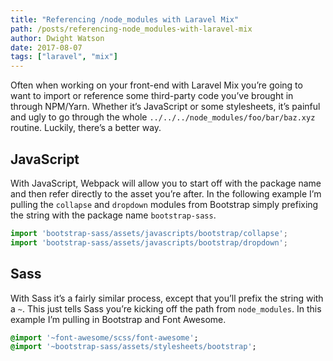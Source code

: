```yaml
---
title: "Referencing /node_modules with Laravel Mix"
path: /posts/referencing-node_modules-with-laravel-mix
author: Dwight Watson
date: 2017-08-07
tags: ["laravel", "mix"]
---
```


Often when working on your front-end with Laravel Mix you’re going to want to import or reference some third-party code you’ve brought in through NPM/Yarn. Whether it’s JavaScript or some stylesheets, it’s painful and ugly to go through the whole `../../../node_modules/foo/bar/baz.xyz` routine. Luckily, there’s a better way.

## JavaScript

With JavaScript, Webpack will allow you to start off with the package name and then refer directly to the asset you’re after. In the following example I’m pulling the `collapse` and `dropdown` modules from Bootstrap simply prefixing the string with the package name `bootstrap-sass`.

```js
import 'bootstrap-sass/assets/javascripts/bootstrap/collapse';
import 'bootstrap-sass/assets/javascripts/bootstrap/dropdown';
```

## Sass

With Sass it’s a fairly similar process, except that you’ll prefix the string with a `~`. This just tells Sass you’re kicking off the path from `node_modules`. In this example I’m pulling in Bootstrap and Font Awesome.

```sass
@import '~font-awesome/scss/font-awesome';
@import '~bootstrap-sass/assets/stylesheets/bootstrap';
```
